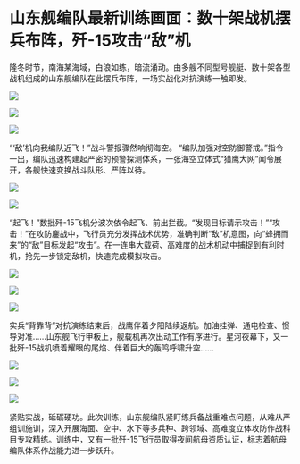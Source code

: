 # 山东舰编队最新训练画面：数十架战机摆兵布阵，歼-15攻击“敌”机

隆冬时节，南海某海域，白浪如练，暗流涌动。由多艘不同型号舰艇、数十架各型战机组成的山东舰编队在此摆兵布阵，一场实战化对抗演练一触即发。

![](https://inews.gtimg.com/newsapp_bt/0/15610788692/1000)

![](https://inews.gtimg.com/newsapp_bt/0/15610788695/1000)

![](https://inews.gtimg.com/newsapp_bt/0/15610788698/1000)

“‘敌’机向我编队近飞！”战斗警报骤然响彻海空。
“编队加强对空防御警戒。”指令一出，编队迅速构建起严密的预警探测体系，一张海空立体式“猎鹰大网”闻令展开，各舰快速变换战斗队形、严阵以待。

![](https://inews.gtimg.com/newsapp_bt/0/15610788848/1000)

![](https://inews.gtimg.com/newsapp_bt/0/15610788852/1000)

“起飞！”数批歼-15飞机分波次依令起飞、前出拦截。“发现目标请示攻击！”“攻击！”在攻防鏖战中，飞行员充分发挥战术优势，准确判断“敌”机意图，向“蜂拥而来”的“敌”目标发起“攻击”。在一连串大载荷、高难度的战术机动中捕捉到有利时机，抢先一步锁定敌机，快速完成模拟攻击。

![](https://inews.gtimg.com/newsapp_bt/0/15610788856/1000)

![](https://inews.gtimg.com/newsapp_bt/0/15610788992/1000)

![](https://inews.gtimg.com/newsapp_bt/0/15610788998/1000)

实兵“背靠背”对抗演练结束后，战鹰伴着夕阳陆续返航。加油挂弹、通电检查、惯导对准……山东舰飞行甲板上，舰载机再次出动工作有序进行。星河夜幕下，又一批歼-15战机喷着耀眼的尾焰、伴着巨大的轰鸣呼啸升空……

![](https://inews.gtimg.com/newsapp_bt/0/15610789002/1000)

![](https://inews.gtimg.com/newsapp_bt/0/15610789105/1000)

![](https://inews.gtimg.com/newsapp_bt/0/15610789107/1000)

紧贴实战，砥砺硬功。此次训练，山东舰编队紧盯练兵备战重难点问题，从难从严组训施训，深入开展海面、空中、水下等多兵种、跨领域、高难度立体攻防作战科目专攻精练。训练中，又有一批歼-15飞行员取得夜间航母资质认证，标志着航母编队体系作战能力进一步跃升。


